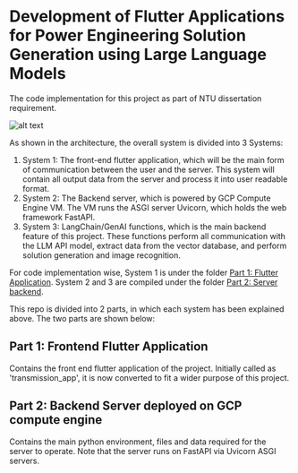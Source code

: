 # Development of Flutter Applications for Power Engineering Solution Generation using Large Language Models
The code implementation for this project as part of NTU dissertation requirement.

![alt text](https://github.com/splhadi/NTU_dissertation_Sol_Gen_LLM_with_flutter/blob/main/assets/architecture.png)

As shown in the architecture, the overall system is divided into 3 Systems:
1. System 1: The front-end flutter application, which will be the main form of communication between the user and the server. This system will contain all output data from the server and process it into user readable format.
2. System 2: The Backend server, which is powered by GCP Compute Engine VM. The VM runs the ASGI server Uvicorn, which holds the web framework FastAPI. 
3. System 3: LangChain/GenAI functions, which is the main backend feature of this project. These functions perform all communication with the LLM API model, extract data from the vector database, and perform solution generation and image recognition.

For code implementation wise, System 1 is under the folder [Part 1: Flutter Application](https://github.com/splhadi/NTU_dissertation_Sol_Gen_LLM_with_flutter/tree/main/Part1_flutter_application). System 2 and 3 are compiled under the folder [Part 2: Server backend](https://github.com/splhadi/NTU_dissertation_Sol_Gen_LLM_with_flutter/tree/main/Part2_server_backend).

This repo is divided into 2 parts, in which each system has been explained above. The two parts are shown below:
## Part 1: Frontend Flutter Application
Contains the front end flutter application of the project. Initially called as 'transmission_app', it is now converted to fit a wider purpose of this project.
## Part 2: Backend Server deployed on GCP compute engine
Contains the main python environment, files and data required for the server to operate. Note that the server runs on FastAPI via Uvicorn ASGI servers.
